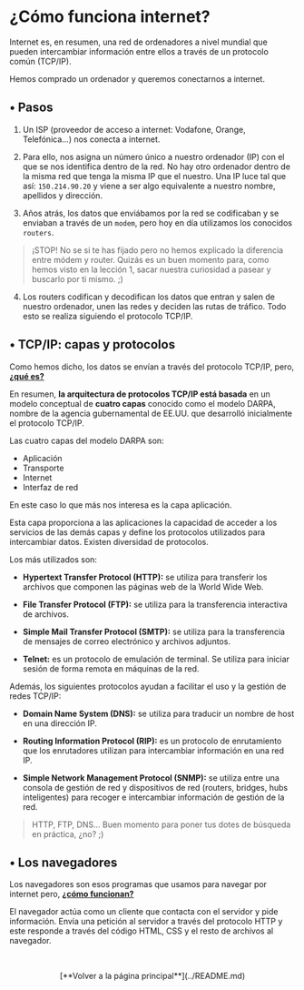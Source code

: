 # ¿Cómo funciona internet?

Internet es, en resumen, una red de ordenadores a nivel mundial que pueden intercambiar información entre ellos a través de un protocolo común (TCP/IP).

Hemos comprado un ordenador y queremos conectarnos a internet.

## &#8226; Pasos

1. Un ISP (proveedor de acceso a internet: Vodafone, Orange, Telefónica...) nos conecta a internet.

2. Para ello, nos asigna un número único a nuestro ordenador (IP) con el que se nos identifica dentro de la red. No hay otro ordenador dentro de la misma red que tenga la misma IP que el nuestro. Una IP luce tal que así: `150.214.90.20` y viene a ser algo equivalente a nuestro nombre, apellidos y dirección.

3. Años atrás, los datos que enviábamos por la red se codificaban y se enviaban a través de un `modem`, pero hoy en día utilizamos los conocidos `routers`.

> ¡STOP! No se si te has fijado pero no hemos explicado la diferencia entre módem y router. Quizás es un buen momento para, como hemos visto en la lección 1, sacar nuestra curiosidad a pasear y buscarlo por ti mismo. ;)

4. Los routers codifican y decodifican los datos que entran y salen de nuestro ordenador, unen las redes y deciden las rutas de tráfico. Todo esto se realiza siguiendo el protocolo TCP/IP.

## &#8226; TCP/IP: capas y protocolos

Como hemos dicho, los datos se envían a través del protocolo TCP/IP, pero, [**¿qué es?**](https://www.youtube.com/watch?v=JQDCL17sARA) 

En resumen, **la arquitectura de protocolos TCP/IP está basada** en un modelo conceptual de **cuatro capas** conocido como el modelo DARPA, nombre de la agencia gubernamental de EE.UU. que desarrolló inicialmente el protocolo TCP/IP.

Las cuatro capas del modelo DARPA son:

- Aplicación
- Transporte
- Internet
- Interfaz de red

En este caso lo que más nos interesa es la capa aplicación.

Esta capa proporciona a las aplicaciones la capacidad de acceder a los servicios de las demás capas y define los protocolos utilizados para intercambiar datos. Existen diversidad de protocolos.

Los más utilizados son:

- **Hypertext Transfer Protocol (HTTP):** se utiliza para transferir los archivos que componen las páginas web de la World Wide Web.

- **File Transfer Protocol (FTP):** se utiliza para la transferencia interactiva de archivos.

- **Simple Mail Transfer Protocol (SMTP):** se utiliza para la transferencia de mensajes de correo electrónico y archivos adjuntos.

- **Telnet:** es un protocolo de emulación de terminal. Se utiliza para iniciar sesión de forma remota en máquinas de la red.

Además, los siguientes protocolos ayudan a facilitar el uso y la gestión de redes TCP/IP:

- **Domain Name System (DNS):** se utiliza para traducir un nombre de host en una dirección IP.

- **Routing Information Protocol (RIP):** es un protocolo de enrutamiento que los enrutadores utilizan para intercambiar información en una red IP.

- **Simple Network Management Protocol (SNMP):** se utiliza entre una consola de gestión de red y dispositivos de red (routers, bridges, hubs inteligentes) para recoger e intercambiar información de gestión de la red.

> HTTP, FTP, DNS... Buen momento para poner tus dotes de búsqueda en práctica, ¿no? ;)

## &#8226; Los navegadores

Los navegadores son esos programas que usamos para navegar por internet pero, [**¿cómo funcionan?**](https://developer.mozilla.org/es/docs/Learn/Getting_started_with_the_web/C%C3%B3mo_funciona_la_Web)

El navegador actúa como un cliente que contacta con el servidor y pide información. Envía una petición al servidor a través del protocolo HTTP y este responde a través del código HTML, CSS y el resto de archivos al navegador.

&nbsp;

<div align="center">[**Volver a la página principal**](../README.md)</div>

